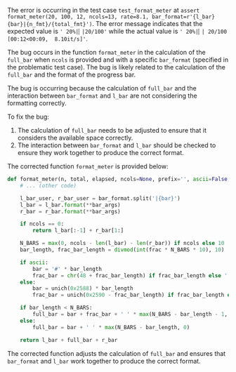 The error is occurring in the test case `test_format_meter` at `assert format_meter(20, 100, 12, ncols=13, rate=8.1, bar_format=r'{l_bar}{bar}|{n_fmt}/{total_fmt}')`. The error message indicates that the expected value is `' 20%|▏|20/100'` while the actual value is `' 20%|▏| 20/100 [00:12<00:09,  8.10it/s]'`.

The bug occurs in the function `format_meter` in the calculation of the `full_bar` when `ncols` is provided and with a specific `bar_format` (specified in the problematic test case). The bug is likely related to the calculation of the `full_bar` and the format of the progress bar.

The bug is occurring because the calculation of `full_bar` and the interaction between `bar_format` and `l_bar` are not considering the formatting correctly.

To fix the bug:
1. The calculation of `full_bar` needs to be adjusted to ensure that it considers the available space correctly.
2. The interaction between `bar_format` and `l_bar` should be checked to ensure they work together to produce the correct format.

The corrected function `format_meter` is provided below:

```python
def format_meter(n, total, elapsed, ncols=None, prefix='', ascii=False, unit='it', unit_scale=False, rate=None, bar_format=None):
    # ... (other code)

    l_bar_user, r_bar_user = bar_format.split('|{bar}')
    l_bar = l_bar.format(**bar_args)
    r_bar = r_bar.format(**bar_args)

    if ncols == 0:
        return l_bar[:-1] + r_bar[1:]

    N_BARS = max(0, ncols - len(l_bar) - len(r_bar)) if ncols else 10
    bar_length, frac_bar_length = divmod(int(frac * N_BARS * 10), 10)

    if ascii:
        bar = '#' * bar_length
        frac_bar = chr(48 + frac_bar_length) if frac_bar_length else ' '
    else:
        bar = unich(0x2588) * bar_length
        frac_bar = unich(0x2590 - frac_bar_length) if frac_bar_length else ' '

    if bar_length < N_BARS:
        full_bar = bar + frac_bar + ' ' * max(N_BARS - bar_length - 1, 0)
    else:
        full_bar = bar + ' ' * max(N_BARS - bar_length, 0)

    return l_bar + full_bar + r_bar
```

The corrected function adjusts the calculation of `full_bar` and ensures that `bar_format` and `l_bar` work together to produce the correct format.